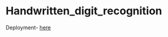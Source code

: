 # Handwritten_digit_recognition
Deployment- [here](https://likhithasadavala.github.io/Handwritten_digit_recognition/)
